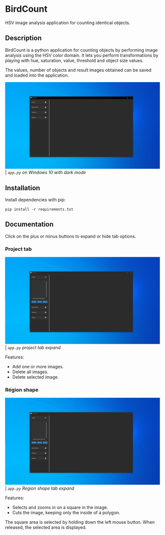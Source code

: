 # BirdCount
HSV image analysis application for counting identical objects.

## Description
BirdCount is a python application for counting objects by performing image analysis using the HSV color domain. It lets you perform transformations by playing with hue, saturation, value, threshold and object size values. 

The values, number of objects and result images obtained can be saved and loaded into the application.

![](documentation_images/main_app.png)
| _`app.py` on Windows 10 with dark mode_

## Installation
Install dependencies with pip:
```
pip install -r requirements.txt
```

## Documentation
Click on the plus or minus buttons to expand or hide tab options.

### Project tab
![](documentation_images/project_options.png)
| _`app.py` project tab expand_

Features:
  - Add one or more images.
  - Delete all images.
  - Delete selected image.

### Région shape
![](documentation_images/project_options.png)
| _`app.py` Region shape tab expand_

Features:
  - Selects and zooms in on a square in the image.
  - Cuts the image, keeping only the inside of a polygon.

The square area is selected by holding down the left mouse button. When released, the selected area is displayed.


